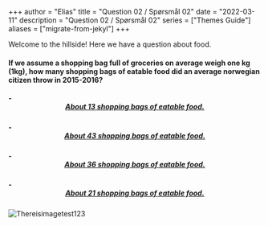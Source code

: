 +++
author = "Elias"
title = "Question 02 / Spørsmål 02"
date = "2022-03-11"
description = "Question 02 / Spørsmål 02"
series = ["Themes Guide"]
aliases = ["migrate-from-jekyl"]
+++

Welcome to the hillside! Here we have a question about food.

#### If we assume a shopping bag full of groceries on average weigh one kg (1kg), how many shopping bags of eatable food did an average norwegian citizen throw in 2015-2016?


##### - <center> [About 13 shopping bags of eatable food.](https://biodivgame.github.io/archive/question-2_02_false/wrong-answer/) </center>
##### - <center> [About 43 shopping bags of eatable food.](https://biodivgame.github.io/archive/question-2_02_correct/right-answer/) </center>
##### - <center> [About 36 shopping bags of eatable food.](https://biodivgame.github.io/archive/question-2_02_false/wrong-answer/) </center>
##### - <center> [About 21 shopping bags of eatable food.](https://biodivgame.github.io/archive/question-2_02_false/wrong-answer/) </center>

![Thereisimagetest123](/img/cherry-blossoms.jpg)
